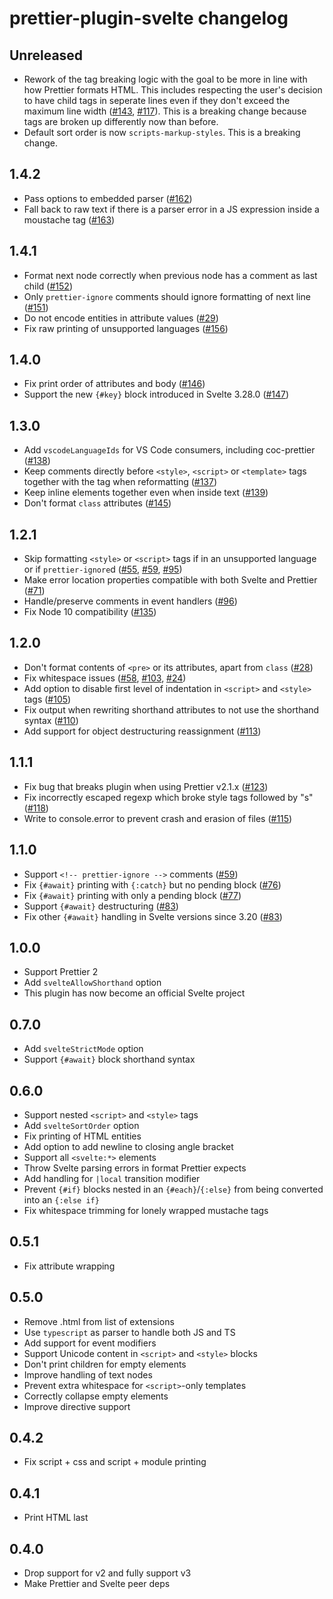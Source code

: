 # prettier-plugin-svelte changelog

## Unreleased

* Rework of the tag breaking logic with the goal to be more in line with how Prettier formats HTML. This includes respecting the user's decision to have child tags in seperate lines even if they don't exceed the maximum line width ([#143](https://github.com/sveltejs/prettier-plugin-svelte/issues/143), [#117](https://github.com/sveltejs/prettier-plugin-svelte/issues/117)). This is a breaking change because tags are broken up differently now than before.
* Default sort order is now `scripts-markup-styles`. This is a breaking change.

## 1.4.2

* Pass options to embedded parser ([#162](https://github.com/sveltejs/prettier-plugin-svelte/issues/162))
* Fall back to raw text if there is a parser error in a JS expression inside a moustache tag ([#163](https://github.com/sveltejs/prettier-plugin-svelte/issues/163))

## 1.4.1

* Format next node correctly when previous node has a comment as last child ([#152](https://github.com/sveltejs/prettier-plugin-svelte/issues/152))
* Only `prettier-ignore` comments should ignore formatting of next line ([#151](https://github.com/sveltejs/prettier-plugin-svelte/issues/151))
* Do not encode entities in attribute values ([#29](https://github.com/sveltejs/prettier-plugin-svelte/issues/29))
* Fix raw printing of unsupported languages ([#156](https://github.com/sveltejs/prettier-plugin-svelte/issues/156))

## 1.4.0

* Fix print order of attributes and body ([#146](https://github.com/sveltejs/prettier-plugin-svelte/issues/146))
* Support the new `{#key}` block introduced in Svelte 3.28.0 ([#147](https://github.com/sveltejs/prettier-plugin-svelte/pull/147))

## 1.3.0

* Add `vscodeLanguageIds` for VS Code consumers, including coc-prettier ([#138](https://github.com/sveltejs/prettier-plugin-svelte/issues/138))
* Keep comments directly before `<style>`, `<script>` or `<template>` tags together with the tag when reformatting ([#137](https://github.com/sveltejs/prettier-plugin-svelte/issues/137))
* Keep inline elements together even when inside text ([#139](https://github.com/sveltejs/prettier-plugin-svelte/issues/139))
* Don't format `class` attributes ([#145](https://github.com/sveltejs/prettier-plugin-svelte/pull/145))

## 1.2.1

* Skip formatting `<style>` or `<script>` tags if in an unsupported language or if `prettier-ignore`d ([#55](https://github.com/sveltejs/prettier-plugin-svelte/issues/55), [#59](https://github.com/sveltejs/prettier-plugin-svelte/issues/59), [#95](https://github.com/sveltejs/prettier-plugin-svelte/issues/95))
* Make error location properties compatible with both Svelte and Prettier ([#71](https://github.com/sveltejs/prettier-plugin-svelte/issues/71))
* Handle/preserve comments in event handlers ([#96](https://github.com/sveltejs/prettier-plugin-svelte/issues/96))
* Fix Node 10 compatibility ([#135](https://github.com/sveltejs/prettier-plugin-svelte/issues/135))

## 1.2.0

* Don't format contents of `<pre>` or its attributes, apart from `class` ([#28](https://github.com/sveltejs/prettier-plugin-svelte/issues/28))
* Fix whitespace issues ([#58](https://github.com/sveltejs/prettier-plugin-svelte/issues/58), [#103](https://github.com/sveltejs/prettier-plugin-svelte/issues/103), [#24](https://github.com/sveltejs/prettier-plugin-svelte/issues/24))
* Add option to disable first level of indentation in `<script>` and `<style>` tags ([#105](https://github.com/sveltejs/prettier-plugin-svelte/issues/105))
* Fix output when rewriting shorthand attributes to not use the shorthand syntax ([#110](https://github.com/sveltejs/prettier-plugin-svelte/issues/110))
* Add support for object destructuring reassignment ([#113](https://github.com/sveltejs/prettier-plugin-svelte/issues/113))

## 1.1.1

* Fix bug that breaks plugin when using Prettier v2.1.x ([#123](https://github.com/sveltejs/prettier-plugin-svelte/issues/123))
* Fix incorrectly escaped regexp which broke style tags followed by "s" ([#118](https://github.com/sveltejs/prettier-plugin-svelte/issues/118))
* Write to console.error to prevent crash and erasion of files ([#115](https://github.com/sveltejs/prettier-plugin-svelte/issues/115))

## 1.1.0

* Support `<!-- prettier-ignore -->` comments ([#59](https://github.com/sveltejs/prettier-plugin-svelte/issues/59))
* Fix `{#await}` printing with `{:catch}` but no pending block ([#76](https://github.com/sveltejs/prettier-plugin-svelte/pull/76))
* Fix `{#await}` printing with only a pending block ([#77](https://github.com/sveltejs/prettier-plugin-svelte/pull/77))
* Support `{#await}` destructuring ([#83](https://github.com/sveltejs/prettier-plugin-svelte/pull/83))
* Fix other `{#await}` handling in Svelte versions since 3.20 ([#83](https://github.com/sveltejs/prettier-plugin-svelte/pull/83))

## 1.0.0

* Support Prettier 2
* Add `svelteAllowShorthand` option
* This plugin has now become an official Svelte project

## 0.7.0

* Add `svelteStrictMode` option
* Support `{#await}` block shorthand syntax

## 0.6.0

* Support nested `<script>` and `<style>` tags
* Add `svelteSortOrder` option
* Fix printing of HTML entities
* Add option to add newline to closing angle bracket
* Support all `<svelte:*>` elements
* Throw Svelte parsing errors in format Prettier expects
* Add handling for `|local` transition modifier
* Prevent `{#if}` blocks nested in an `{#each}`/`{:else}` from being converted into an `{:else if}`
* Fix whitespace trimming for lonely wrapped mustache tags

## 0.5.1

* Fix attribute wrapping

## 0.5.0

* Remove .html from list of extensions
* Use `typescript` as parser to handle both JS and TS
* Add support for event modifiers
* Support Unicode content in `<script>` and `<style>` blocks
* Don't print children for empty elements
* Improve handling of text nodes
* Prevent extra whitespace for `<script>`-only templates
* Correctly collapse empty elements
* Improve directive support

## 0.4.2

* Fix script + css and script + module printing

## 0.4.1

* Print HTML last

## 0.4.0

* Drop support for v2 and fully support v3
* Make Prettier and Svelte peer deps
